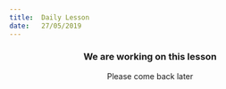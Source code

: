 ```yaml
---
title:  Daily Lesson
date:   27/05/2019
---
```


### <center>We are working on this lesson</center>
<center>Please come back later</center>